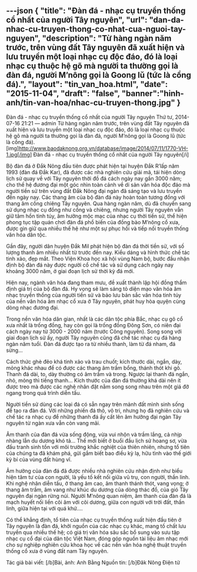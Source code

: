 ---json
{
"title": "Đàn đá - nhạc cụ truyền thống cổ nhất của người Tây nguyên",
"url": "dan-da-nhac-cu-truyen-thong-co-nhat-cua-nguoi-tay-nguyen",
"description": "Từ hàng ngàn năm trước, trên vùng đất Tây nguyên đã xuất hiện và lưu truyền một loại nhạc cụ độc đáo, đó là loại nhạc cụ thuộc hệ gõ mà người ta thường gọi là đàn đá, người M’nông gọi là Goong lǔ (tức là cồng đá).",
"layout": "tin_van_hoa.html",
"date": "2015-11-04",
"draft": "false",
"banner":"hinh-anh/tin-van-hoa/nhac-cu-truyen-thong.jpg"
}
---

Đàn đá - nhạc cụ truyền thống cổ nhất của người Tây nguyên
Thứ tư, 2014-07-16 21:21 — admin
Từ hàng ngàn năm trước, trên vùng đất Tây nguyên đã xuất hiện và lưu truyền một loại nhạc cụ độc đáo, đó là loại nhạc cụ thuộc hệ gõ mà người ta thường gọi là đàn đá, người M’nông gọi là Goong lǔ (tức là cồng đá).
[img]http://www.baodaknong.org.vn/database/image/2014/07/11/1770-VH-1.jpg[/img]
Đàn đá - nhạc cụ truyền thống cổ nhất của người Tây nguyên[/i]

Bộ đàn đá ở Đắk Nông đầu tiên được phát hiện tại huyện Đắk R’lấp năm 1993 (đàn đá Đắk Kar), đã được các nhà nghiên cứu giải mã, tái hiện dòng lịch sử quay về với Tây nguyên thời đồ đá cách ngày nay gần 3000 năm; cho thế hệ đương đại một góc nhìn toàn cảnh về di sản văn hóa độc đáo mà người tiền sử trên vùng đất Đắk Nông đại ngàn đã sáng tạo và lưu truyền đến ngày nay.
Các thang âm của bộ đàn đá này hoàn toàn tương đồng với thang âm cồng chiêng Tây nguyên. Qua hàng ngàn năm, dù đã chuyển sang sử dụng nhạc cụ đồng như cồng và chiêng, nhưng người Tây nguyên vẫn giữ tâm hồn tinh túy, âm hưởng mộc mạc của nhạc cụ thời tiền sử, thể hiện phong tục tập quán chơi đàn đá phổ biến của đồng bào M’nông cổ xưa, được gìn giữ qua nhiều thế hệ như một sự phục hồi và tiếp nối truyền thống văn hóa dân tộc.

Gần đây, người dân huyện Đắk Mil phát hiện bộ đàn đá thời tiền sử, với số lượng thanh âm nhiều nhất từ trước đến nay. Kiểu dáng và hình thức chế tác tinh xảo, đẹp mắt. Theo Viện Khoa học xã hội vùng Nam bộ, bước đầu nhận định bộ đàn đá này được người cổ chế tác và sử dụng cách ngày nay khoảng 3000 năm, ở giai đoạn lịch sử thời kỳ đá mới.

Hiện nay, ngành văn hóa đang tham mưu, đề xuất thành lập hội đồng thẩm định giá trị của bộ đàn đá. Hy vọng sẽ làm sáng tỏ diện mạo văn hóa âm nhạc truyền thống của người tiền sử và bảo lưu bản sắc văn hóa tinh túy của nền văn hóa âm nhạc cổ xưa ở Tây nguyên, phát huy hòa quyện cùng dòng nhạc đương đại.

Trong nền văn hóa dân gian, nhất là các dân tộc phía Bắc, nhạc cụ gõ cổ xưa nhất là trống đồng, hay còn gọi là trống đồng Đông Sơn, có niên đại cách ngày nay từ 3000 - 2000 năm (trước Công nguyên). Song song với giai đoạn lịch sử ấy, người Tây nguyên cũng đã chế tác nhạc cụ đá hàng ngàn năm tuổi. Đàn đá được tạo ra từ nhiều thanh, làm từ đá nham, đá sừng...

Cách thức ghè đẽo khá tinh xảo và trau chuốt; kích thước dài, ngắn, dày, mỏng khác nhau để có được các thang âm trầm bổng, thánh thót khi gõ. Thanh đá dài, to, dày thường có âm trầm và trong. Ngược lại thanh đá ngắn, nhỏ, mỏng thì tiếng thanh... Kích thước của đàn đá thường khá dài nên ít được treo mà được các nghệ nhân đặt nằm song song nhau trên một giá đỡ ngang trong quá trình diễn tấu.

Người tiền sử dùng các loại đá có sẵn ngay trên mảnh đất mình sinh sống để tạo ra đàn đá. Với những phiến đá thô, vô tri, nhưng họ đã nghiên cứu và chế tác ra nhạc cụ để những thanh đá ấy cất lên âm hưởng đại ngàn Tây nguyên từ ngàn xưa vẫn còn vang mãi.

Âm thanh của đàn đá vừa sống động, vừa vui nhộn và trầm lắng, cả nhịp nhàng lẫn du dương khó tả... Thế mới biết ở buổi đầu lịch sử hoang sơ, vừa đấu tranh sinh tồn với môi trường khắc nghiệt của thiên nhiên, nhưng tổ tiên của chúng ta đã khám phá, gửi gắm biết bao điều kỳ lạ, hữu tình vào thế giới kỳ bí của vùng đất hùng vĩ.

Âm hưởng của đàn đá đã được nhiều nhà nghiên cứu nhận định như biểu hiện tâm tư của con người, là yếu tố kết nối giữa vũ trụ, con người, thần linh. Khi nghệ nhân diễn tấu, ở thang âm cao, âm thanh thánh thót, vang vọng; ở thang âm trầm, âm vang như khúc du dương của dòng thác đổ, của gió Tây nguyên đại ngàn rừng núi. Người M’nông quan niệm, âm thanh của đàn đá là mạch huyết nối liền cõi âm với cõi dương, giữa con người với trời đất, thần linh, giữa hiện tại với quá khứ....

Có thể khẳng định, tổ tiên của nhạc cụ truyền thống xuất hiện đầu tiên ở Tây nguyên là đàn đá, khởi nguồn của các nhạc cụ khác, mang tố chất lưu truyền qua nhiều thế hệ; có giá trị văn hóa sâu sắc bổ sung vào sưu tập nhạc cụ cổ đại của dân tộc Việt Nam, đóng góp nguồn tài liệu âm nhạc mới cho sự nghiệp nghiên cứu khoa học về các nền văn hóa nghệ thuật truyền thống cổ xưa ở vùng đất nam Tây nguyên.

Tác giả bài viết: [/b]Bài, ảnh: Anh Bằng
Nguồn tin: [/b]Đăk Nông Điện tử
